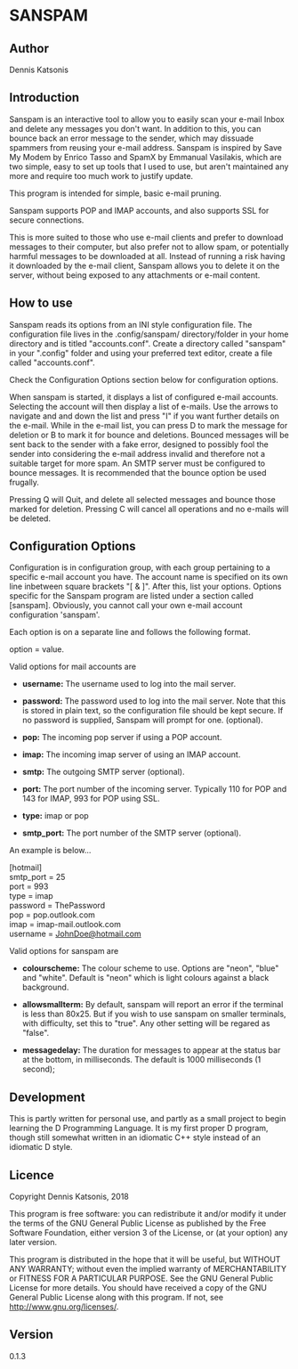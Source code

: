 SANSPAM
===

Author
---
Dennis Katsonis

Introduction
---
Sanspam is an interactive tool to allow you to easily scan your e-mail Inbox and delete any messages you don't want.  In addition to this, you can bounce back an error message to the sender, which may dissuade spammers from reusing your e-mail address. Sanspam is inspired by Save My Modem by Enrico Tasso and SpamX by Emmanual Vasilakis, which are two simple, easy to set up tools that I used to use, but aren't maintained any more and require too much work to justify update.

This program is intended for simple, basic e-mail pruning.

Sanspam supports POP and IMAP accounts, and also supports SSL for secure connections.

This is more suited to those who use e-mail clients and prefer to download messages to their computer, but also prefer not to allow spam, or potentially harmful messages to be downloaded at all.  Instead of running a risk having it downloaded by the e-mail client, Sanspam allows you to delete it on the server, without being exposed to any attachments or e-mail content.

How to use
---
Sanspam reads its options from an INI style configuration file.  The configuration file lives in the .config/sanspam/ directory/folder in your home directory and is titled "accounts.conf".  Create a directory called "sanspam" in your ".config" folder and using your preferred text editor, create a file called "accounts.conf".  

Check the Configuration Options section below for configuration options.

When sanspam is started, it displays a list of configured e-mail accounts.  Selecting the account will then display a list of e-mails.  Use the arrows to navigate and and down the list and press "I" if you want further details on the e-mail.  While in the e-mail list, you can press D to mark the message for deletion or B to mark it for bounce and deletions.  Bounced messages will be sent back to the sender with a fake error, designed to possibly fool the sender into considering the e-mail address invalid and therefore not a suitable target for more spam.  An SMTP server must be configured to bounce messages.  It is recommended that the bounce option be used frugally.

Pressing Q will Quit, and delete all selected messages and bounce those marked for deletion.  Pressing C will cancel all operations and no e-mails will be deleted.

Configuration Options
---
Configuration is in configuration group, with each group pertaining to a specific e-mail account you have.  The account name is specified on its own line inbetween square brackets "[ & ]".  After this, list your options.  Options specific for the Sanspam program are listed under a section called [sanspam].  Obviously, you cannot call your own e-mail account configuration 'sanspam'.

Each option is on a separate line and follows the following format.

option = value.

Valid options for mail accounts are

* **username:** The username used to log into the mail server.
	
* **password:** The password used to log into the mail server.  Note that this is stored in plain text, so the configuration file should be kept secure.  If no password is supplied, Sanspam will prompt for one.  (optional).

* **pop:** The incoming pop server if using a POP account.
	
* **imap:** The incoming imap server of using an IMAP account.
	
* **smtp:** The outgoing SMTP server (optional).

* **port:** The port number of the incoming server.  Typically 110 for POP and 143 for IMAP, 993 for POP using SSL.
	
* **type:** imap or pop
	
* **smtp_port:** The port number of the SMTP server (optional).
	
An example is below...


[hotmail]  
smtp_port = 25  
port = 993  
type = imap  
password = ThePassword  
pop = pop.outlook.com  
imap = imap-mail.outlook.com  
username = JohnDoe@hotmail.com  


Valid options for sanspam are

* **colourscheme:** The colour scheme to use.  Options are "neon", "blue" and "white".  Default is "neon" which is light colours against a black background.

* **allowsmallterm:** By default, sanspam will report an error if the terminal is less than 80x25.
	But if you wish to use sanspam on smaller terminals, with difficulty, set this to
	"true".  Any other setting will be regared as "false".

* **messagedelay:** The duration for messages to appear at the status bar at the bottom, in milliseconds.  The default is 1000 milliseconds (1 second);

Development
---
This is partly written for personal use, and partly as a small project to begin learning the D Programming Language.  It is my first proper D program, though still somewhat written in an idiomatic C++ style instead of an idiomatic D style.

Licence
---
Copyright Dennis Katsonis, 2018

This program is free software: you can redistribute it and/or modify
it under the terms of the GNU General Public License as published by
the Free Software Foundation, either version 3 of the License, or
(at your option) any later version.

This program is distributed in the hope that it will be useful,
but WITHOUT ANY WARRANTY; without even the implied warranty of
MERCHANTABILITY or FITNESS FOR A PARTICULAR PURPOSE.  See the
GNU General Public License for more details.
You should have received a copy of the GNU General Public License
along with this program.  If not, see <http://www.gnu.org/licenses/>.

Version
---
0.1.3
